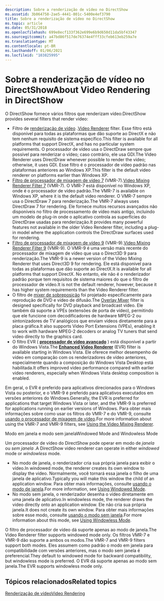 ```yaml
---
description: Sobre a renderização de vídeo no DirectShow
ms.assetid: 3b064758-2ae5-4441-801c-5400e4ef3790
title: Sobre a renderização de vídeo no DirectShow
ms.topic: article
ms.date: 05/31/2018
ms.openlocfilehash: 699e8ecf133f362e699e6b9d650d11da5bf43347
ms.sourcegitcommit: a47bd86f517de76374e4fff33cfeb613eb259a7e
ms.translationtype: MT
ms.contentlocale: pt-BR
ms.lasthandoff: 01/06/2021
ms.locfileid: "103825995"
---
```

# <a name="about-video-rendering-in-directshow"></a><span data-ttu-id="752d6-103">Sobre a renderização de vídeo no DirectShow</span><span class="sxs-lookup"><span data-stu-id="752d6-103">About Video Rendering in DirectShow</span></span>

<span data-ttu-id="752d6-104">O DirectShow fornece vários filtros que renderizam vídeo:</span><span class="sxs-lookup"><span data-stu-id="752d6-104">DirectShow provides several filters that render video:</span></span>

-   <span data-ttu-id="752d6-105">Filtro de [renderização de vídeo](video-renderer-filter.md) .</span><span class="sxs-lookup"><span data-stu-id="752d6-105">[Video Renderer](video-renderer-filter.md) filter.</span></span> <span data-ttu-id="752d6-106">Esse filtro está disponível para todas as plataformas que dão suporte ao DirectX e não tem nenhum requisito de sistema específico.</span><span class="sxs-lookup"><span data-stu-id="752d6-106">This filter is available for all platforms that support DirectX, and has no particular system requirements.</span></span> <span data-ttu-id="752d6-107">O processador de vídeo usa o DirectDraw sempre que possível para renderizar o vídeo; caso contrário, ele usa GDI.</span><span class="sxs-lookup"><span data-stu-id="752d6-107">The Video Renderer uses DirectDraw whenever possible to render the video; otherwise, it uses GDI.</span></span> <span data-ttu-id="752d6-108">Esse filtro é o processador de vídeo padrão nas plataformas anteriores ao Windows XP.</span><span class="sxs-lookup"><span data-stu-id="752d6-108">This filter is the default video renderer on platforms earlier than Windows XP.</span></span>
-   <span data-ttu-id="752d6-109">[Filtro de processador de mixagem de vídeo 7](video-mixing-renderer-filter-7.md) (VMR-7).</span><span class="sxs-lookup"><span data-stu-id="752d6-109">[Video Mixing Renderer Filter 7](video-mixing-renderer-filter-7.md) (VMR-7).</span></span> <span data-ttu-id="752d6-110">O VMR-7 está disponível no Windows XP, onde é o processador de vídeo padrão.</span><span class="sxs-lookup"><span data-stu-id="752d6-110">The VMR-7 is available on Windows XP, where it is the default video renderer.</span></span> <span data-ttu-id="752d6-111">O VMR-7 sempre usa o DirectDraw 7 para renderização.</span><span class="sxs-lookup"><span data-stu-id="752d6-111">The VMR-7 always uses DirectDraw 7 for rendering.</span></span> <span data-ttu-id="752d6-112">Ele fornece muitos recursos avançados não disponíveis no filtro de processamento de vídeo mais antigo, incluindo um modelo de plug-in onde o aplicativo controla as superfícies do DirectDraw usadas para renderização.</span><span class="sxs-lookup"><span data-stu-id="752d6-112">It provides many powerful features not available in the older Video Renderer filter, including a plug-in model where the application controls the DirectDraw surfaces used for rendering.</span></span>
-   <span data-ttu-id="752d6-113">[Filtro de processador de mixagem de vídeo 9](video-mixing-renderer-filter-9.md) (VMR-9).</span><span class="sxs-lookup"><span data-stu-id="752d6-113">[Video Mixing Renderer Filter 9](video-mixing-renderer-filter-9.md) (VMR-9).</span></span> <span data-ttu-id="752d6-114">O VMR-9 é uma versão mais recente do processador de mixagem de vídeo que usa o Direct3D 9 para renderização.</span><span class="sxs-lookup"><span data-stu-id="752d6-114">The VMR-9 is a newer version of the Video Mixing Renderer that uses Direct3D 9 for rendering.</span></span> <span data-ttu-id="752d6-115">Ele está disponível para todas as plataformas que dão suporte ao DirectX.</span><span class="sxs-lookup"><span data-stu-id="752d6-115">It is available for all platforms that support DirectX.</span></span> <span data-ttu-id="752d6-116">No entanto, ele não é o renderizador padrão porque tem requisitos de sistema maiores do que o filtro de processador de vídeo.</span><span class="sxs-lookup"><span data-stu-id="752d6-116">It is not the default renderer, however, because it has higher system requirements than the Video Renderer filter.</span></span>
-   <span data-ttu-id="752d6-117">O filtro de [mixer de sobreposição](overlay-mixer-filter.md) foi projetado especificamente para reprodução de DVD e vídeo de difusão.</span><span class="sxs-lookup"><span data-stu-id="752d6-117">The [Overlay Mixer](overlay-mixer-filter.md) filter is designed specifically for DVD playback and broadcast video.</span></span> <span data-ttu-id="752d6-118">Ele também dá suporte a VPEs (extensões de porta de vídeo), permitindo que ele funcione com decodificadores de hardware MPEG-2 ou sintonizadores de TV analógicos que enviam vídeos diretamente para a placa gráfica.</span><span class="sxs-lookup"><span data-stu-id="752d6-118">It also supports Video Port Extensions (VPEs), enabling it to work with hardware MPEG-2 decoders or analog TV tuners that send video directly to the graphics card.</span></span>
-   <span data-ttu-id="752d6-119">O filtro EVR ( [**processador de vídeo avançado**](enhanced-video-renderer-filter.md) ) está disponível a partir do Windows Vista.</span><span class="sxs-lookup"><span data-stu-id="752d6-119">The [**Enhanced Video Renderer**](enhanced-video-renderer-filter.md) (EVR) filter is available starting in Windows Vista.</span></span> <span data-ttu-id="752d6-120">Ele oferece melhor desempenho de vídeo em comparação com os renderizadores de vídeo anteriores, especialmente quando a composição do Windows Vista Desktop está habilitada.</span><span class="sxs-lookup"><span data-stu-id="752d6-120">It offers improved video performance compared with earlier video renderers, especially when Windows Vista desktop composition is enabled.</span></span>

<span data-ttu-id="752d6-121">Em geral, o EVR é preferido para aplicativos direcionados para o Windows Vista ou posterior, e o VMR-9 é preferido para aplicativos executados em versões anteriores do Windows.</span><span class="sxs-lookup"><span data-stu-id="752d6-121">Generally, the EVR is preferred for applications that target Windows Vista or later, and the VMR-9 is preferred for applications running on earlier versions of Windows.</span></span> <span data-ttu-id="752d6-122">Para obter mais informações sobre como usar os filtros do VMR-7 e do VMR-9, consulte [usando o processador de mixagem de vídeo](using-the-video-mixing-renderer.md).</span><span class="sxs-lookup"><span data-stu-id="752d6-122">For more information about using the VMR-7 and VMR-9 filters, see [Using the Video Mixing Renderer](using-the-video-mixing-renderer.md).</span></span>

<span data-ttu-id="752d6-123">Modo em janela e modo sem janela</span><span class="sxs-lookup"><span data-stu-id="752d6-123">Windowed Mode and Windowless Mode</span></span>

<span data-ttu-id="752d6-124">Um processador de vídeo do DirectShow pode operar em modo de *janela* ou *sem janela* .</span><span class="sxs-lookup"><span data-stu-id="752d6-124">A DirectShow video renderer can operate in either *windowed* mode or *windowless* mode.</span></span>

-   <span data-ttu-id="752d6-125">No modo de janela, o renderizador cria sua própria janela para exibir o vídeo.</span><span class="sxs-lookup"><span data-stu-id="752d6-125">In windowed mode, the renderer creates its own window to display the video.</span></span> <span data-ttu-id="752d6-126">Normalmente, você tornará essa janela o filho de uma janela de aplicativo.</span><span class="sxs-lookup"><span data-stu-id="752d6-126">Typically you will make this window the child of an application window.</span></span> <span data-ttu-id="752d6-127">Para obter mais informações, consulte [usando o modo de janela](using-windowed-mode.md).</span><span class="sxs-lookup"><span data-stu-id="752d6-127">For more information, see [Using Windowed Mode](using-windowed-mode.md).</span></span>
-   <span data-ttu-id="752d6-128">No modo sem janela, o renderizador desenha o vídeo diretamente em uma janela de aplicativo.</span><span class="sxs-lookup"><span data-stu-id="752d6-128">In windowless mode, the renderer draws the video directly onto an application window.</span></span> <span data-ttu-id="752d6-129">Ele não cria sua própria janela.</span><span class="sxs-lookup"><span data-stu-id="752d6-129">It does not create its own window.</span></span> <span data-ttu-id="752d6-130">Para obter mais informações sobre esse modo, consulte [usando o modo sem janela](using-windowless-mode.md).</span><span class="sxs-lookup"><span data-stu-id="752d6-130">For more information about this mode, see [Using Windowless Mode](using-windowless-mode.md).</span></span>

<span data-ttu-id="752d6-131">O filtro de processador de vídeo dá suporte apenas ao modo de janela.</span><span class="sxs-lookup"><span data-stu-id="752d6-131">The Video Renderer filter supports windowed mode only.</span></span> <span data-ttu-id="752d6-132">Os filtros VMR-7 e VMR-9 dão suporte a ambos os modos.</span><span class="sxs-lookup"><span data-stu-id="752d6-132">The VMR-7 and VMR-9 filters support both modes.</span></span> <span data-ttu-id="752d6-133">Eles assumem como padrão o modo em janela para compatibilidade com versões anteriores, mas o modo sem janela é preferencial.</span><span class="sxs-lookup"><span data-stu-id="752d6-133">They default to windowed mode for backward compatibility, but windowless mode is preferred.</span></span> <span data-ttu-id="752d6-134">O EVR dá suporte apenas ao modo sem janela.</span><span class="sxs-lookup"><span data-stu-id="752d6-134">The EVR supports windowless mode only.</span></span>

## <a name="related-topics"></a><span data-ttu-id="752d6-135">Tópicos relacionados</span><span class="sxs-lookup"><span data-stu-id="752d6-135">Related topics</span></span>

<dl> <dt>

[<span data-ttu-id="752d6-136">Renderização de vídeo</span><span class="sxs-lookup"><span data-stu-id="752d6-136">Video Rendering</span></span>](video-rendering.md)
</dt> </dl>

 

 



